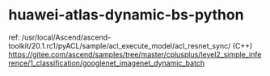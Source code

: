 # huawei-atlas-dynamic-bs-python
ref: 
/usr/local/Ascend/ascend-toolkit/20.1.rc1/pyACL/sample/acl_execute_model/acl_resnet_sync/
(C++) https://gitee.com/ascend/samples/tree/master/cplusplus/level2_simple_inference/1_classification/googlenet_imagenet_dynamic_batch
